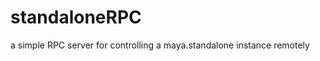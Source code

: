 standaloneRPC
=============

a simple RPC server for controlling a maya.standalone instance remotely
